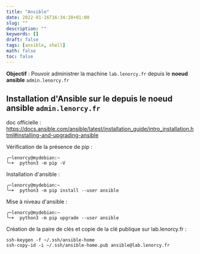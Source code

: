 ```yaml
---
title: "Ansible"
date: 2022-01-16T16:34:28+01:00
slug: ""
description: ""
keywords: []
draft: false 
tags: [ansible, shell]
math: false
toc: false
---
```


**Objectif** : Pouvoir administrer la machine `lab.lenorcy.fr` depuis le __noeud ansible__ `admin.lenorcy.fr`


## Installation d'Ansible sur le  depuis le __noeud ansible__ `admin.lenorcy.fr`

doc officielle : https://docs.ansible.com/ansible/latest/installation_guide/intro_installation.html#installing-and-upgrading-ansible

Vérification de la présence de pip :
```
╭─lenorcy@mydebian:~
╰─➤  python3 -m pip -V
```

Installation d'ansible :
```
╭─lenorcy@mydebian:~
╰─➤  python3 -m pip install --user ansible
```

Mise à niveau d'ansible :
```
╭─lenorcy@mydebian:~
╰─➤  python3 -m pip upgrade --user ansible
```

Création de la paire de clés et copie de la clé publique sur lab.lenorcy.fr :
```
ssh-keygen -f ~/.ssh/ansible-home
ssh-copy-id -i ~/.ssh/ansible-home.pub ansible@lab.lenorcy.fr
```

## 


